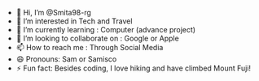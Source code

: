 - 👋 Hi, I’m @Smita98-rg
- 👀 I’m interested in Tech and Travel
- 🌱 I’m currently learning : Computer (advance project)
- 💞️ I’m looking to collaborate on : Google or Apple
- 📫 How to reach me : Through Social Media
- 😄 Pronouns: Sam or Samisco
- ⚡ Fun fact: Besides coding, I love hiking and have climbed Mount Fuji!

<!---
Smita98-rg/Smita98-rg is a ✨ special ✨ repository because its `README.md` (this file) appears on your GitHub profile.
You can click the Preview link to take a look at your changes.
--->
